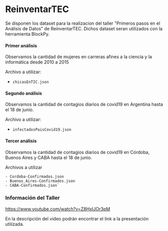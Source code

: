 # ReinventarTEC

Se disponen los dataset para la realizacion del taller "Primeros pasos en el Análisis de Datos" de ReinventarTEC.
Dichos dataset seran utilizados con la herramienta BlockPy.

#### Primer análisis

Observamos la cantidad de mujeres en carreras afines a la ciencia y la informática desde 2010 a 2015

Archivo a utilizar:
- `chicasEnTIC.json`


#### Segundo análisis 

Observamos la cantidad de contagios diarios de covid19 en Argentina hasta el 18 de junio.

Archivo a utilizar:

- `infectadxsPaisCovid19.json`


#### Tercer análisis 

Observamos la cantidad de contagios diarios de covid19 en Córdoba, Buenos Aires y CABA hasta el 18 de junio.

Archivos a utilizar
```
- Cordoba-Confirmados.json
- Buenos_Aires-Confirmados.json
- CABA-Confirmados.json`
```

### Información del Taller 

https://www.youtube.com/watch?v=Z8HxIJOr3pM

En la descripción del video podrán encontrar el link a la presentación utilizada.
